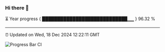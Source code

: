 ### Hi there 👋

⏳ Year progress { ████████████████████████████▁▁ } 96.32 %

---

⏰ Updated on Wed, 18 Dec 2024 12:22:11 GMT

![Progress Bar CI](https://github.com/code-lakshay/GitHub-Actions-Demo/workflows/Progress%20Bar%20CI/badge.svg)
